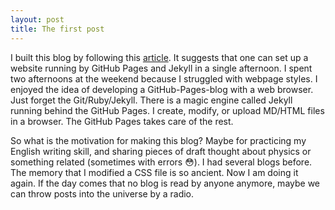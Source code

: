 ```yaml
---
layout: post
title: The first post
---
```

I built this blog by following this [article](http://jmcglone.com/guides/github-pages/). It suggests that one can set up a website running by GitHub Pages and Jekyll in a single afternoon. I spent two afternoons at the weekend because I struggled with webpage styles. I enjoyed the idea of developing a GitHub-Pages-blog with a web browser. Just forget the Git/Ruby/Jekyll. There is a magic engine called Jekyll running behind the GitHub Pages. I create, modify, or upload MD/HTML files in a browser. The GitHub Pages takes care of the rest.

So what is the motivation for making this blog? Maybe for practicing my English writing skill, and sharing pieces of draft thought about physics or something related (sometimes with errors 😳). I had several blogs before. The memory that I modified a CSS file is so ancient. Now I am doing it again. If the day comes that no blog is read by anyone anymore, maybe we can throw posts into the universe by a radio.

